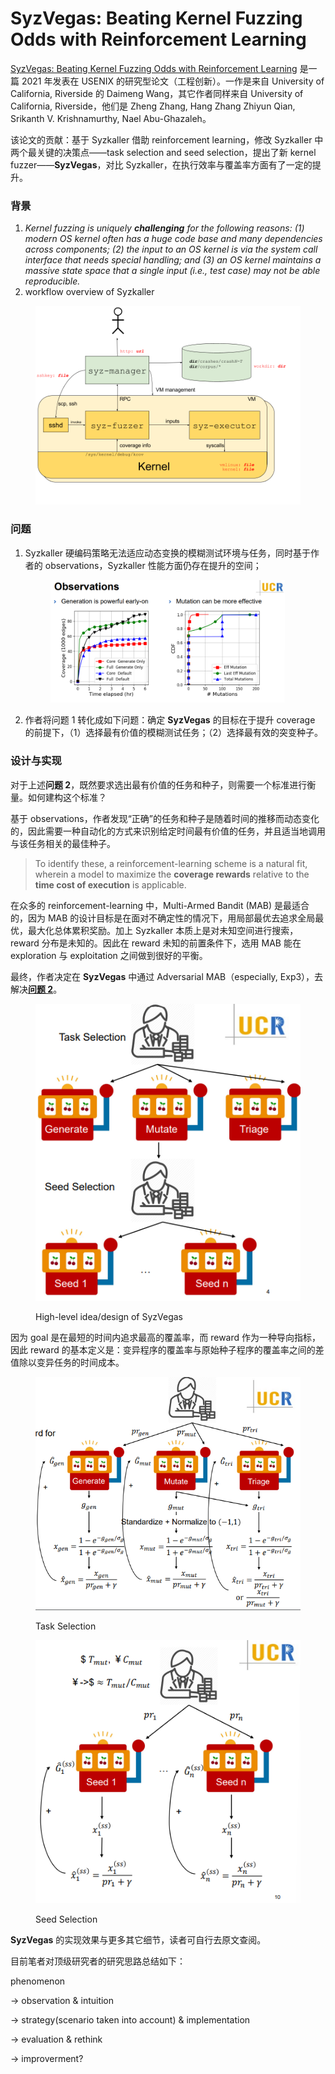 # SyzVegas: Beating Kernel Fuzzing Odds with Reinforcement Learning

[SyzVegas: Beating Kernel Fuzzing Odds with Reinforcement Learning](https://www.usenix.org/system/files/sec21-wang-daimeng.pdf) 是一篇 2021 年发表在 USENIX 的研究型论文（工程创新）。一作是来自 University of California, Riverside 的  Daimeng Wang，其它作者同样来自 University of California, Riverside，他们是 Zheng Zhang, Hang Zhang Zhiyun Qian, Srikanth V. Krishnamurthy, Nael Abu-Ghazaleh。

该论文的贡献：基于 Syzkaller 借助 reinforcement learning，修改 Syzkaller 中两个最关键的决策点——task selection and seed selection，提出了新 kernel fuzzer——**SyzVegas**，对比 Syzkaller，在执行效率与覆盖率方面有了一定的提升。

### 背景

1. _Kernel fuzzing is uniquely **challenging** for the following reasons: (1) modern OS kernel often has a huge code base and many dependencies across components; (2) the input to an OS kernel is via the system call interface that needs special handling; and (3) an OS kernel maintains a massive state space that a single input (i.e., test case) may not be able reproducible._&#x20;
2. workflow overview of Syzkaller

<figure><img src="../../.gitbook/assets/image (1) (1) (1) (1).png" alt=""><figcaption></figcaption></figure>

### **问题**

1.  Syzkaller 硬编码策略无法适应动态变换的模糊测试环境与任务，同时基于作者的 observations，Syzkaller 性能方面仍存在提升的空间；                                                                                                                      &#x20;

    <figure><img src="../../.gitbook/assets/image (1) (1) (1) (1) (1).png" alt="" width="375"><figcaption></figcaption></figure>
2. 作者将问题 1 转化成如下问题：确定 **SyzVegas** 的目标在于提升 coverage 的前提下，（1）选择最有价值的模糊测试任务；（2）选择最有效的突变种子。

### **设计与实现**

对于上述**问题 2**，既然要求选出最有价值的任务和种子，则需要一个标准进行衡量。如何建构这个标准？

基于 observations，作者发现“正确”的任务和种子是随着时间的推移而动态变化的，因此需要一种自动化的方式来识别给定时间最有价值的任务，并且适当地调用与该任务相关的最佳种子。

> To identify these, a reinforcement-learning scheme is a natural fit, wherein a model to maximize the **coverage rewards** relative to the **time cost of execution** is applicable.

在众多的 reinforcement-learning 中，Multi-Armed Bandit (MAB) 是最适合的，因为 MAB 的设计目标是在面对不确定性的情况下，用局部最优去追求全局最优，最大化总体累积奖励。加上 Syzkaller 本质上是对未知空间进行搜索，reward 分布是未知的。因此在 reward 未知的前置条件下，选用 MAB 能在 exploration 与 exploitation 之间做到很好的平衡。

最终，作者决定在 **SyzVegas** 中通过 Adversarial MAB（especially, Exp3），去解决[**问题 2**](syzvegas-beating-kernel-fuzzing-odds-with-reinforcement-learning.md#wen-ti)。

<figure><img src="../../.gitbook/assets/image (2) (1) (1).png" alt=""><figcaption><p>High-level idea/design of SyzVegas</p></figcaption></figure>

因为  goal 是在最短的时间内追求最高的覆盖率，而 reward 作为一种导向指标，因此 reward 的基本定义是：变异程序的覆盖率与原始种子程序的覆盖率之间的差值除以变异任务的时间成本。

<figure><img src="../../.gitbook/assets/image (3) (1).png" alt=""><figcaption><p>Task Selection</p></figcaption></figure>

<figure><img src="../../.gitbook/assets/image (4).png" alt=""><figcaption><p>Seed Selection</p></figcaption></figure>

**SyzVegas** 的实现效果与更多其它细节，读者可自行去原文查阅。



目前笔者对顶级研究者的研究思路总结如下：

phenomenon

→ observation & intuition

→ strategy(scenario taken into account) & implementation

→ evaluation & rethink

→ improverment?





